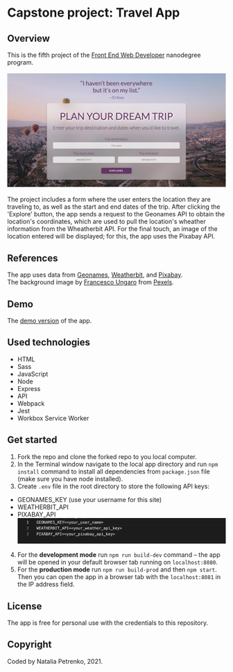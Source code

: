 # Capstone project: Travel App

## Overview
This is the fifth project of the [Front End Web Developer](https://www.udacity.com/course/front-end-web-developer-nanodegree--nd0011) nanodegree program.<br /><br />
![The app screenshot](src/client/images/Travel-app_Screenshot.jpg?raw=true "The app screenshot")<br /><br />
The project includes a form where the user enters the location they are traveling to, as well as the start and end dates of the trip. After clicking the 'Explore' button, the app sends a request to the Geonames API to obtain the location's coordinates, which are used to pull the location's wheather information from the Wheatherbit API. For the final touch, an image of the location entered will be displayed; for this, the app uses the Pixabay API.

## References
The app uses data from [Geonames](http://www.geonames.org/), [Weatherbit](https://www.weatherbit.io/), and [Pixabay](https://pixabay.com/).<br />
The background image by [Francesco Ungaro](https://www.pexels.com/photo/hot-air-ballons-in-the-sky-2325446/) from [Pexels](https://www.pexels.com/).
   

## Demo
The [demo version]() of the app.

## Used technologies
- HTML
- Sass
- JavaScript
- Node
- Express
- API
- Webpack
- Jest
- Workbox Service Worker

## Get started
1. Fork the repo and clone the forked repo to you local computer.
2. In the Terminal window navigate to the local app directory and run `npm install` command to install all dependencies from `package.json` file (make sure you have node installed).
3. Create `.env` file in the root directory to store the following API keys:
- GEONAMES_KEY (use your username for this site)
- WEATHERBIT_API
- PIXABAY_API
![.env variables sample](src/client/images/env_variables_sample.png?raw=true ".env variables sample")
4. For the **development mode** run `npm run build-dev` command – the app will be opened in your default browser tab running on `localhost:8080`.
5. For the **production mode** run `npm run build-prod` and then `npm start`. Then you can open the app in a browser tab with the `localhost:8081` in the IP address field.

## License
The app is free for personal use with the credentials to this repository.

## Copyright
Coded by Natalia Petrenko, 2021.
